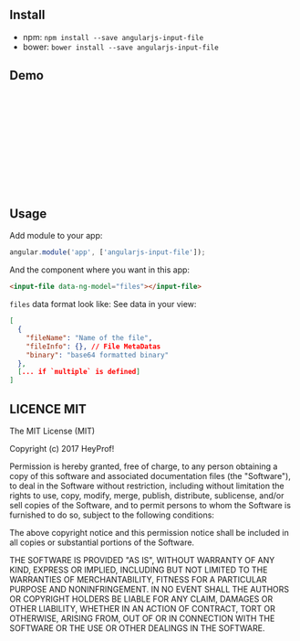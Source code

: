 ## Install

- npm: `npm install --save angularjs-input-file`
- bower: `bower install --save angularjs-input-file`

## Demo

<input-file data-ng-model="files"></input-file>
<img ng-repeat="file in files" ng-src="{{file.binary}}" height="170" />

## Usage

Add module to your app:

```javascript
angular.module('app', ['angularjs-input-file']);
```

And the component where you want in this app:

```html
<input-file data-ng-model="files"></input-file>
```

`files` data format look like:
See data in your view:

```json
[
  {
    "fileName": "Name of the file",
    "fileInfo": {}, // File MetaDatas
    "binary": "base64 formatted binary"
  },
  [... if `multiple` is defined]
]
```

## LICENCE MIT

The MIT License (MIT)

Copyright (c) 2017 HeyProf!

Permission is hereby granted, free of charge, to any person obtaining a copy
of this software and associated documentation files (the "Software"), to deal
in the Software without restriction, including without limitation the rights
to use, copy, modify, merge, publish, distribute, sublicense, and/or sell
copies of the Software, and to permit persons to whom the Software is
furnished to do so, subject to the following conditions:

The above copyright notice and this permission notice shall be included in all
copies or substantial portions of the Software.

THE SOFTWARE IS PROVIDED "AS IS", WITHOUT WARRANTY OF ANY KIND, EXPRESS OR
IMPLIED, INCLUDING BUT NOT LIMITED TO THE WARRANTIES OF MERCHANTABILITY,
FITNESS FOR A PARTICULAR PURPOSE AND NONINFRINGEMENT. IN NO EVENT SHALL THE
AUTHORS OR COPYRIGHT HOLDERS BE LIABLE FOR ANY CLAIM, DAMAGES OR OTHER
LIABILITY, WHETHER IN AN ACTION OF CONTRACT, TORT OR OTHERWISE, ARISING FROM,
OUT OF OR IN CONNECTION WITH THE SOFTWARE OR THE USE OR OTHER DEALINGS IN THE
SOFTWARE.
